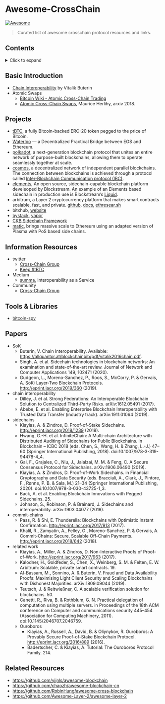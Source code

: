 # Awesome-CrossChain

[![Awesome](https://awesome.re/badge.svg)](https://github.com/AxonDAO/awesome-crosschain)

> Curated list of awesome crosschain protocol resources and links.

## Contents
<details><summary>Click to expand</summary>
- [Awesome-CrossChain](#awesome-crosschain)
  - [Contents](#contents)
  - [Basic Introduction](#basic-introduction)
  - [Projects](#projects)
  - [Information Resources](#information-resources)
  - [Tools & Libraries](#tools--libraries)
  - [Papers](#papers)
  - [Related Resources](#related-resources)
</details>

## Basic Introduction

- [Chain Interoperability](https://allquantor.at/blockchainbib/pdf/vitalik2016chain.pdf) by Vitalik Buterin
- Atomic Swaps
    - [Bitcoin Wiki - Atomic Cross-Chain Trading](https://en.bitcoin.it/wiki/Atomic_swap)
    - [Atomic Cross-Chain Swaps](https://arxiv.org/abs/1801.09515), Maurice Herlihy, arxiv 2018.

## Projects

- [tBTC](https://tbtc.network/), a fully Bitcoin-backed ERC-20 token pegged to the price of Bitcoin.
- [Waterloo](https://blog.kyber.network/waterloo-a-decentralized-practical-bridge-between-eos-and-ethereum-c25b1698f010) — a Decentralized Practical Bridge between EOS and Ethereum.
- [polkadot](https://polkadot.network), a next-generation blockchain protocol that unites an entire network of purpose-built blockchains, allowing them to operate seamlessly together at scale.
- [cosmos](https://cosmos.network), a decentralized network of independent parallel blockchains. The connection between blockchains is achieved through a protocol called [Inter-Blockchain Communication protocol (IBC)](https://blog.cosmos.network/developer-deep-dive-cosmos-ibc-5855aaf183fe).
- [elements](https://elementsproject.org/), An open source, sidechain-capable blockchain platform develeoped by Blockstream. An example of an Elements based sidechain in production use is Blockstream’s [Liquid](https://blockstream.com/liquid/).
- arbitrum, a Layer 2 cryptocurrency platform that makes smart contracts scalable, fast, and private. [github](https://github.com/OffchainLabs/arbitrum), [docs](https://developer.offchainlabs.com/docs/Developer_Quickstart/), [ethresear.sh](https://ethresear.ch/t/introducing-arbitrum-a-new-layer-2-solution/3825/13)
- bitxhub, [website](https://www.hyperchain.cn/products/interchain)
- [bystack](https://www.bystack.com/), [vapor](https://github.com/Bytom/vapor)
- [CKB Sidechain Framework](https://talk.nervos.org/t/ckb-sidechain-framework/4722)
- [matic](https://matic.network/), brings massive scale to Ethereum using an adapted version of Plasma with PoS based side chains.

## Information Resources

- twitter
    - [Cross-Chain Group](https://twitter.com/crosschaingroup)
    - [Keep #tBTC](https://twitter.com/keep_project)
- Medium
    - [summa](https://medium.com/summa-technology), Interoperability as a Service
- Community
    - [Cross-Chain Group](https://crosschain.group/)

## Tools & Libraries

- [bitcoin-spv](https://github.com/summa-tx/bitcoin-spv)

## Papers

- SoK
    - Buterin, V. Chain Interoperability. Available: https://allquantor.at/blockchainbib/pdf/vitalik2016chain.pdf.
    - Singh, A. et al. Sidechain technologies in blockchain networks: An examination and state-of-the-art review. Journal of Network and Computer Applications 149, 102471 (2020).
    - Gudgeon, L., Moreno-Sanchez, P., Roos, S., McCorry, P. & Gervais, A. SoK: Layer-Two Blockchain Protocols. http://eprint.iacr.org/2019/360 (2019).
- chain interoperability
    - Dilley, J. et al. Strong Federations: An Interoperable Blockchain Solution to Centralized Third-Party Risks. arXiv:1612.05491 (2017).
    - Abebe, E. et al. Enabling Enterprise Blockchain Interoperability with Trusted Data Transfer (industry track). arXiv:1911.01064 (2019).
- sidechains
    - Kiayias, A. & Zindros, D. Proof-of-Stake Sidechains. http://eprint.iacr.org/2018/1239 (2018).
    - Hwang, G.-H. et al. InfiniteChain: A Multi-chain Architecture with Distributed Auditing of Sidechains for Public Blockchains. in Blockchain – ICBC 2018 (eds. Chen, S., Wang, H. & Zhang, L.-J.) 47–60 (Springer International Publishing, 2018). doi:10.1007/978-3-319-94478-4_4.
    - Gai, F., Grajales, C., Niu, J., Jalalzai, M. M. & Feng, C. A Secure Consensus Protocol for Sidechains. arXiv:1906.06490  (2019).
    - Kiayias, A. & Zindros, D. Proof-of-Work Sidechains. in Financial Cryptography and Data Security (eds. Bracciali, A., Clark, J., Pintore, F., Rønne, P. B. & Sala, M.) 21–34 (Springer International Publishing, 2020). doi:10.1007/978-3-030-43725-1_3.
    - Back, A. et al. Enabling Blockchain Innovations with Pegged Sidechains. 25.
    - Johnson, S., Robinson, P. & Brainard, J. Sidechains and interoperability. arXiv:1903.04077  (2019).
- commit-chains
    - Pass, R. & Shi, E. Thunderella: Blockchains with Optimistic Instant Confirmation. http://eprint.iacr.org/2017/913 (2017).
    - Khalil, R., Zamyatin, A., Felley, G., Moreno-Sanchez, P. & Gervais, A. Commit-Chains: Secure, Scalable Off-Chain Payments. http://eprint.iacr.org/2018/642 (2018).
- related work
    - Kiayias, A., Miller, A. & Zindros, D. Non-Interactive Proofs of Proof-of-Work. http://eprint.iacr.org/2017/963 (2017).
    - Kalodner, H., Goldfeder, S., Chen, X., Weinberg, S. M. & Felten, E. W. Arbitrum: Scalable, private smart contracts. 19.
    - Al-Bassam, M., Sonnino, A. & Buterin, V. Fraud and Data Availability Proofs: Maximising Light Client Security and Scaling Blockchains with Dishonest Majorities. arXiv:1809.09044  (2019).
    - Teutsch, J. & Reitwießner, C. A scalable veriﬁcation solution for blockchains. 50.
    - Canetti, R., Riva, B. & Rothblum, G. N. Practical delegation of computation using multiple servers. in Proceedings of the 18th ACM conference on Computer and communications security 445–454 (Association for Computing Machinery, 2011). doi:10.1145/2046707.2046759.
    - Ouroboros
        - Kiayias, A., Russell, A., David, B. & Oliynykov, R. Ouroboros: A Provably Secure Proof-of-Stake Blockchain Protocol. http://eprint.iacr.org/2016/889 (2016).
        - Badertscher, C. & Kiayias, A. Tutorial: The Ouroboros Protocol Family. 214.

## Related Resources

- https://github.com/yjjnls/awesome-blockchain
- https://github.com/chaozh/awesome-blockchain-cn
- https://github.com/RobinHung/awesome-cross-blockchain
- https://github.com/Awesome-Layer-2/awesome-layer-2